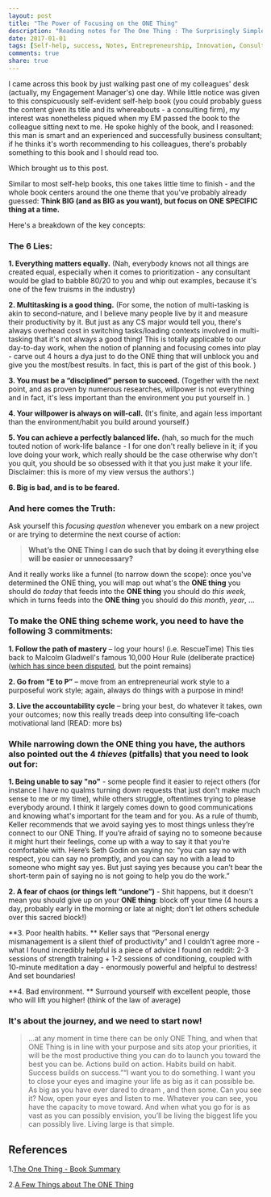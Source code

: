 ```yaml
---
layout: post
title: "The Power of Focusing on the ONE Thing"
description: "Reading notes for The One Thing : The Surprisingly Simple Truth Behind Extraordinary Results, Book By Gary Keller And Jay Papasan"
date: 2017-01-01
tags: [Self-help, success, Notes, Entrepreneurship, Innovation, Consulting]
comments: true
share: true
---
```

I came across this book by just walking past one of my colleagues' desk (actually, my Engagement Manager's) one day. While little notice was given to this conspicuously self-evident self-help book (you could probably guess the content given its title and its whereabouts - a consulting firm), my interest was nonetheless piqued when my EM passed the book to the colleague sitting next to me. He spoke highly of the book, and I reasoned: this man is smart and an experienced and successfully business consultant; if he thinks it's worth recommending to his colleagues, there's probably something to this book and I should read too. 

Which brought us to this post. 

Similar to most self-help books, this one takes little time to finish - and the whole book centers around the one theme that you've probably already guessed: **Think BIG (and as BIG as you want), but focus on ONE SPECIFIC thing at a time.**

Here's a breakdown of the key concepts:

### The 6 Lies:

**1. Everything matters equally.** (Nah, everybody knows not all things are created equal, especially when it comes to prioritization - any consultant would be glad to babble 80/20 to you and whip out examples, because it's one of the few truisms in the industry)

**2. Multitasking is a good thing.** (For some, the notion of multi-tasking is akin to second-nature, and I believe many people live by it and measure their productivity by it. But just as any CS major would tell you, there's always overhead cost in switching tasks/loading contexts involved in multi-tasking that it's not always a good thing! This is totally applicable to our day-to-day work, when the notion of planning and focusing comes into play - carve out 4 hours a dya just to do the ONE thing that will unblock you and give you the most/best results. In fact, this is part of the gist of this book. )

**3. You must be a “disciplined” person to succeed.** (Together with the next point, and as proven by numerous researches, willpower is not everything and in fact, it's less important than the environment you put yourself in. )

**4. Your willpower is always on will-call.** (It's finite, and again less important than the environment/habit you build around yourself.)

**5. You can achieve a perfectly balanced life.** (hah, so much for the much touted notion of work-life balance - I for one don't really believe in it; if you love doing your work, which really should be the case otherwise why don't you quit, you should be so obsessed with it that you just make it your life. Disclaimer: this is more of my view versus the authors'.)

**6. Big is bad, and is to be feared.** 

### And here comes the **Truth**:

Ask yourself this *focusing question* whenever you embark on a new project or are trying to determine the next course of action:
> **What’s the ONE Thing I can do such that by doing it everything else
will be easier or unnecessary?**

And it really works like a funnel (to narrow down the scope): once you've determined the ONE thing, you will map out what's the **ONE thing** you should do *today* that feeds into the **ONE thing** you should do *this week*, which in turns feeds into the **ONE thing** you should do *this month*, *year*, ...

### To make the **ONE thing** scheme work, you need to have the following 3 commitments: 

**1. Follow the path of mastery** – log your hours! (i.e. RescueTime) This ties back to Malcolm Gladwell's famous 10,000 Hour Rule (deliberate practice) ([which has since been disputed](http://www.businessinsider.com/new-study-destroys-malcolm-gladwells-10000-rule-2014-7]), but the point remains)

**2. Go from “E to P”** – move from an entrepreneurial work style to a purposeful work style; again, always do things with a purpose in mind! 

**3. Live the accountability cycle** – bring your best, do whatever it takes, own your outcomes; now this really treads deep into consulting life-coach motivational land (READ: more bs)

### While narrowing down the **ONE thing** you have, the authors also pointed out the 4 *thieves* (pitfalls) that you need to look out for: 

**1. Being unable to say "no"** - some people find it easier to reject others (for instance I have no qualms turning down requests that just don't make much sense to me or my time), while others struggle, oftentimes trying to please everybody around. I think it largely comes down to good communications and knowing what's important for the team and for you. As a rule of thumb, Keller recommends that we avoid saying yes to most things unless they’re connect to our ONE Thing. If you’re afraid of saying no to someone because it might hurt their feelings, come up with a way to say it that you’re comfortable with. Here’s Seth Godin on saying no: “you can say no with respect, you can say no promptly, and you can say no with a lead to someone who might say yes. But just saying yes because you can’t bear the short-term pain of saying no is not going to help you do the work.”

**2. A fear of chaos (or things left “undone”)** - Shit happens, but it doesn't mean you should give up on your **ONE thing**: block off your time (4 hours a day, probably early in the morning or late at night; don't let others schedule over this sacred block!)

**3. Poor health habits. ** Keller says that “Personal energy mismanagement is a silent thief of productivity” and I couldn’t agree more - what I found incredibly helpful is a piece of advice I found on reddit: 2-3 sessions of strength training + 1-2 sessions of conditioning, coupled with 10-minute meditation a day - enormously powerful and helpful to destress! And set boundaries! 

**4. Bad environment. ** Surround yourself with excellent people, those who will lift you higher! (think of the law of average)

### It's about the journey, and we need to start now! 

> ...at any moment in time there can be only ONE Thing, and when that ONE Thing is in line with your purpose and sits atop your priorities, it will be the most productive thing you can do to launch you toward the best you can be. Actions build on action. Habits build on habit. Success builds on success.”“I want you to do something. I want you to close your eyes and imagine your life as big as it can possible be. As big as you have ever dared to dream , and then some. Can you see it? Now, open your eyes and listen to me. Whatever you can see, you have the capacity to move toward. And when what you go for is as vast as you can possibly envision, you’ll be living the biggest life you can possibly live. Living large is that simple.

## References

1.[The One Thing - Book Summary](http://www.meaningfulhq.com/the-one-thing.html)

2.[A Few Things about The ONE Thing](http://www.the1thing.com/sites/default/files/TheONEThing_FewThings_sheet.pdf)
